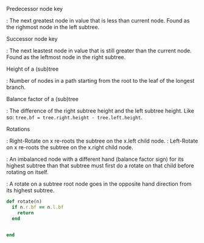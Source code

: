 
Predecessor node key

:   The next greatest node in value that is less than current node.
    Found as the righmost node in the left subtree.


Successor node key

:   The next leastest node in value that is
    still greater than the current node.
    Found as the leftmost node in the right subtree.

Height of a (sub)tree

:   Number of nodes in a path starting from the root to the leaf of the longest
    branch.

Balance factor of a (sub)tree

:   The difference of the right subtree height and the left subtree height.
    Like so: `tree.bf = tree.right.height - tree.left.height`.

Rotations

:   Right-Rotate on x re-roots the subtree on the x.left child node.
:   Left-Rotate on x re-roots the subtree on the x.right child node.

:   An imbalanced node with a different hand (balance factor sign) for its
    highest subtree than that subtree must first do a rotate on that child
    before rotating on itself.

:   A rotate on a subtree root node goes in the opposite hand direction from its
    highest subtree.


```ruby
def rotate(n)
  if n.r.bf == n.l.bf
    return
  end


end
```
